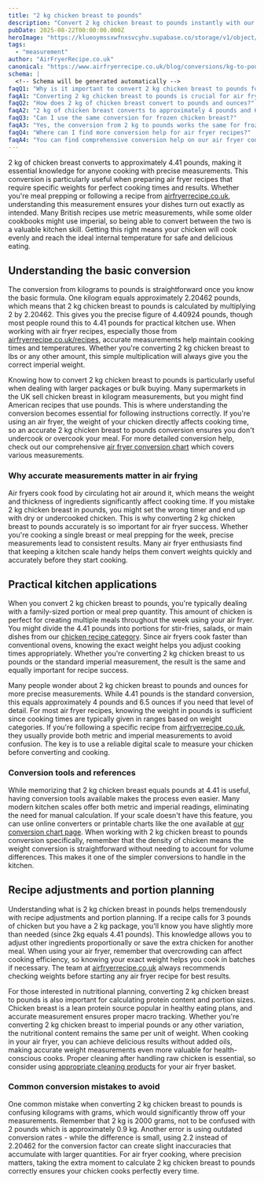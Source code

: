 ```yaml
---
title: "2 kg chicken breast to pounds"
description: "Convert 2 kg chicken breast to pounds instantly with our easy guide. Perfect for air fryer recipes and meal prep planning. Get cooking today!"
pubDate: 2025-08-22T00:00:00.000Z
heroImage: "https://klueoymssxwfnxsvcyhv.supabase.co/storage/v1/object/public/Shmucket/2-kg-chicken-breast-to-pounds.webp"
tags:
  - "measurement"
author: "AirFryerRecipe.co.uk"
canonical: "https://www.airfryerrecipe.co.uk/blog/conversions/kg-to-pounds/2-kg-chicken-breast-to-pounds"
schema: |
  <!-- Schema will be generated automatically -->
faqQ1: "Why is it important to convert 2 kg chicken breast to pounds for air frying?"
faqA1: "Converting 2 kg chicken breast to pounds is crucial for air frying because cooking times are weight-dependent. Air fryers circulate hot air around food, and incorrect weight measurements can lead to undercooked or overcooked chicken. Knowing the exact pound equivalent (4.41 pounds) helps you follow recipes accurately and achieve perfect results every time."
faqQ2: "How does 2 kg of chicken breast convert to pounds and ounces?"
faqA2: "2 kg of chicken breast converts to approximately 4 pounds and 6.5 ounces. While most recipes work fine with just the pound measurement, some precise cooking or portioning might require the ounce conversion too. For air fryer cooking, the pound measurement is typically sufficient since cooking times are usually given in pound increments."
faqQ3: "Can I use the same conversion for frozen chicken breast?"
faqA3: "Yes, the conversion from 2 kg to pounds works the same for frozen chicken breast as it does for fresh. However, remember that frozen chicken will require longer cooking time in your air fryer. Always ensure frozen chicken is thoroughly cooked by checking the internal temperature reaches 75°C, regardless of the weight conversion."
faqQ4: "Where can I find more conversion help for air fryer recipes?"
faqA4: "You can find comprehensive conversion help on our air fryer conversion chart at airfryerrecipe.co.uk/air-fryer-conversion-chart. This resource covers various measurements beyond weight, including temperature and volume conversions specifically tailored for air fryer cooking. The chart is regularly updated to ensure accuracy for all your cooking needs."
---
```

<p>2 kg of chicken breast converts to approximately 4.41 pounds, making it essential knowledge for anyone cooking with precise measurements. This conversion is particularly useful when preparing air fryer recipes that require specific weights for perfect cooking times and results. Whether you're meal prepping or following a recipe from <a href="https://www.airfryerrecipe.co.uk">airfryerrecipe.co.uk</a>, understanding this measurement ensures your dishes turn out exactly as intended. Many British recipes use metric measurements, while some older cookbooks might use imperial, so being able to convert between the two is a valuable kitchen skill. Getting this right means your chicken will cook evenly and reach the ideal internal temperature for safe and delicious eating.</p>

<h2>Understanding the basic conversion</h2>
<p>The conversion from kilograms to pounds is straightforward once you know the basic formula. One kilogram equals approximately 2.20462 pounds, which means that 2 kg chicken breast to pounds is calculated by multiplying 2 by 2.20462. This gives you the precise figure of 4.40924 pounds, though most people round this to 4.41 pounds for practical kitchen use. When working with air fryer recipes, especially those from <a href="https://www.airfryerrecipe.co.uk/recipes">airfryerrecipe.co.uk/recipes</a>, accurate measurements help maintain cooking times and temperatures. Whether you're converting 2 kg chicken breast to lbs or any other amount, this simple multiplication will always give you the correct imperial weight.</p>

<p>Knowing how to convert 2 kg chicken breast to pounds is particularly useful when dealing with larger packages or bulk buying. Many supermarkets in the UK sell chicken breast in kilogram measurements, but you might find American recipes that use pounds. This is where understanding the conversion becomes essential for following instructions correctly. If you're using an air fryer, the weight of your chicken directly affects cooking time, so an accurate 2 kg chicken breast to pounds conversion ensures you don't undercook or overcook your meal. For more detailed conversion help, check out our comprehensive <a href="https://www.airfryerrecipe.co.uk/air-fryer-conversion-chart">air fryer conversion chart</a> which covers various measurements.</p>

<h3>Why accurate measurements matter in air frying</h3>
<p>Air fryers cook food by circulating hot air around it, which means the weight and thickness of ingredients significantly affect cooking time. If you mistake 2 kg chicken breast in pounds, you might set the wrong timer and end up with dry or undercooked chicken. This is why converting 2 kg chicken breast to pounds accurately is so important for air fryer success. Whether you're cooking a single breast or meal prepping for the week, precise measurements lead to consistent results. Many air fryer enthusiasts find that keeping a kitchen scale handy helps them convert weights quickly and accurately before they start cooking.</p>

<h2>Practical kitchen applications</h2>
<p>When you convert 2 kg chicken breast to pounds, you're typically dealing with a family-sized portion or meal prep quantity. This amount of chicken is perfect for creating multiple meals throughout the week using your air fryer. You might divide the 4.41 pounds into portions for stir-fries, salads, or main dishes from our <a href="https://www.airfryerrecipe.co.uk/recipe-category/chicken">chicken recipe category</a>. Since air fryers cook faster than conventional ovens, knowing the exact weight helps you adjust cooking times appropriately. Whether you're converting 2 kg chicken breast to us pounds or the standard imperial measurement, the result is the same and equally important for recipe success.</p>

<p>Many people wonder about 2 kg chicken breast to pounds and ounces for more precise measurements. While 4.41 pounds is the standard conversion, this equals approximately 4 pounds and 6.5 ounces if you need that level of detail. For most air fryer recipes, knowing the weight in pounds is sufficient since cooking times are typically given in ranges based on weight categories. If you're following a specific recipe from <a href="https://www.airfryerrecipe.co.uk">airfryerrecipe.co.uk</a>, they usually provide both metric and imperial measurements to avoid confusion. The key is to use a reliable digital scale to measure your chicken before converting and cooking.</p>

<h3>Conversion tools and references</h3>
<p>While memorizing that 2 kg chicken breast equals pounds at 4.41 is useful, having conversion tools available makes the process even easier. Many modern kitchen scales offer both metric and imperial readings, eliminating the need for manual calculation. If your scale doesn't have this feature, you can use online converters or printable charts like the one available at <a href="https://www.airfryerrecipe.co.uk/air-fryer-conversion-chart">our conversion chart page</a>. When working with 2 kg chicken breast to pounds conversion specifically, remember that the density of chicken means the weight conversion is straightforward without needing to account for volume differences. This makes it one of the simpler conversions to handle in the kitchen.</p>

<h2>Recipe adjustments and portion planning</h2>
<p>Understanding what is 2 kg chicken breast in pounds helps tremendously with recipe adjustments and portion planning. If a recipe calls for 3 pounds of chicken but you have a 2 kg package, you'll know you have slightly more than needed (since 2kg equals 4.41 pounds). This knowledge allows you to adjust other ingredients proportionally or save the extra chicken for another meal. When using your air fryer, remember that overcrowding can affect cooking efficiency, so knowing your exact weight helps you cook in batches if necessary. The team at <a href="https://www.airfryerrecipe.co.uk">airfryerrecipe.co.uk</a> always recommends checking weights before starting any air fryer recipe for best results.</p>

<p>For those interested in nutritional planning, converting 2 kg chicken breast to pounds is also important for calculating protein content and portion sizes. Chicken breast is a lean protein source popular in healthy eating plans, and accurate measurement ensures proper macro tracking. Whether you're converting 2 kg chicken breast to imperial pounds or any other variation, the nutritional content remains the same per unit of weight. When cooking in your air fryer, you can achieve delicious results without added oils, making accurate weight measurements even more valuable for health-conscious cooks. Proper cleaning after handling raw chicken is essential, so consider using <a href="https://www.airfryerrecipe.co.uk/air-fryer-cleaner">appropriate cleaning products</a> for your air fryer basket.</p>

<h3>Common conversion mistakes to avoid</h3>
<p>One common mistake when converting 2 kg chicken breast to pounds is confusing kilograms with grams, which would significantly throw off your measurements. Remember that 2 kg is 2000 grams, not to be confused with 2 pounds which is approximately 0.9 kg. Another error is using outdated conversion rates - while the difference is small, using 2.2 instead of 2.20462 for the conversion factor can create slight inaccuracies that accumulate with larger quantities. For air fryer cooking, where precision matters, taking the extra moment to calculate 2 kg chicken breast to pounds correctly ensures your chicken cooks perfectly every time.</p>
